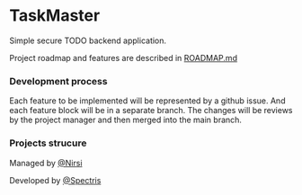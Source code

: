 # TaskMaster
Simple secure TODO backend application.

Project roadmap and features are described in [ROADMAP.md](ROADMAP.md)

### Development process
Each feature to be implemented will be represented by a github issue.
And each feature block will be in a separate branch.
The changes will be reviews by the project manager and then merged into the main branch.

### Projects strucure

Managed by [@Nirsi](https://github.com/Nirsi)

Developed by [@Spectris](https://github.com/Spectris)
